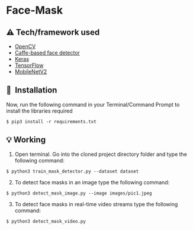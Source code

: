 # Face-Mask

## :warning: Tech/framework used

- [OpenCV](https://opencv.org/)
- [Caffe-based face detector](https://caffe.berkeleyvision.org/)
- [Keras](https://keras.io/)
- [TensorFlow](https://www.tensorflow.org/)
- [MobileNetV2](https://arxiv.org/abs/1801.04381)

## 🚀&nbsp; Installation

Now, run the following command in your Terminal/Command Prompt to install the libraries required

```
$ pip3 install -r requirements.txt
```

## :bulb: Working

1. Open terminal. Go into the cloned project directory folder and type the following command:

```
$ python3 train_mask_detector.py --dataset dataset
```

2. To detect face masks in an image type the following command:

```
$ python3 detect_mask_image.py --image images/pic1.jpeg
```

3. To detect face masks in real-time video streams type the following command:

```
$ python3 detect_mask_video.py
```
